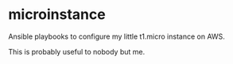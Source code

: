 microinstance
=============

Ansible playbooks to configure my little t1.micro instance on AWS.

This is probably useful to nobody but me.
